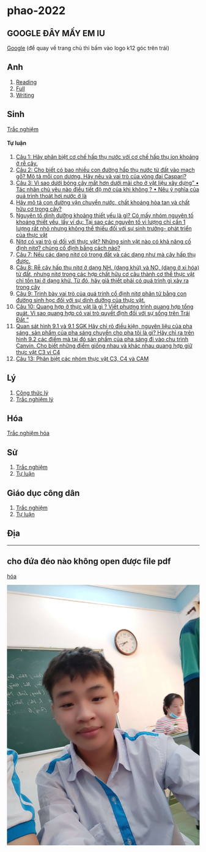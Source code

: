 # phao-2022

## GOOGLE ĐÂY MẤY EM IU
[Google](https://www.google.com/search?igu=1)
 (để quay về trang chủ thì bấm vào logo k12 góc trên trái)

## Anh
1. [Reading](anh.md#reading)
2. [Full](anh.md#full)
3. [Writing](anh.md#writing)

## Sinh
[Trắc nghiệm](./tracnghiem.html?file=sinh&split=C%C3%A2u)

#### Tự luận

1. [Câu 1: Hãy phân biệt cơ chế hấp thụ nước với cơ chế hấp thụ ion khoảng ở rễ cây.](./sinh#c%C3%A2u-1-h%C3%A3y-ph%C3%A2n-bi%E1%BB%87t-c%C6%A1-ch%E1%BA%BF-h%E1%BA%A5p-th%E1%BB%A5-n%C6%B0%E1%BB%9Bc-v%E1%BB%9Bi-c%C6%A1-ch%E1%BA%BF-h%E1%BA%A5p-th%E1%BB%A5-ion-kho%E1%BA%A3ng-%E1%BB%9F-r%E1%BB%85-c%C3%A2y)
2. [Câu 2: Cho biết có bao nhiều con đường hấp thụ nước từ đất vào mạch gỗ? Mô tả mỗi con dương. Hãy nêu và vai trò của vòng đai Caspari?](./sinh#c%C3%A2u-2-cho-bi%E1%BA%BFt-c%C3%B3-bao-nhi%E1%BB%81u-con-%C4%91%C6%B0%E1%BB%9Dng-h%E1%BA%A5p-th%E1%BB%A5-n%C6%B0%E1%BB%9Bc-t%E1%BB%AB-%C4%91%E1%BA%A5t-v%C3%A0o-m%E1%BA%A1ch-g%E1%BB%97-m%C3%B4-t%E1%BA%A3-m%E1%BB%97i-con-d%C6%B0%C6%A1ng-h%C3%A3y-n%C3%AAu-v%C3%A0-vai-tr%C3%B2-c%E1%BB%A7a-v%C3%B2ng-%C4%91ai-caspari)
3. [Câu 3: Vì sao dưới bóng cây mắt hơn dưới mãi cho ở vật liệu xây dựng”
• Tác nhân chủ yêu nào điều tiết độ mở của khi không ?
• Nêu ý nghĩa của quá trình thoát hơi nước ở là](./sinh#c%C3%A2u-3-v%C3%AC-sao-d%C6%B0%E1%BB%9Bi-b%C3%B3ng-c%C3%A2y-m%E1%BA%AFt-h%C6%A1n-d%C6%B0%E1%BB%9Bi-m%C3%A3i-cho-%E1%BB%9F-v%E1%BA%ADt-li%E1%BB%87u-x%C3%A2y-d%E1%BB%B1ng)
4. [Hãy mô tả con đường vận chuyển nước, chất khoáng hòa tan và chất hữu cơ trong cây?](./sinh#c%C3%A2u-4-h%C3%A3y-m%C3%B4-t%E1%BA%A3-con-%C4%91%C6%B0%E1%BB%9Dng-v%E1%BA%ADn-chuy%E1%BB%83n-n%C6%B0%E1%BB%9Bc-ch%E1%BA%A5t-kho%C3%A1ng-h%C3%B2a-tan-v%C3%A0-ch%E1%BA%A5t-h%E1%BB%AFu-c%C6%A1-trong-c%C3%A2y)
5. [Nguyên tố dinh dưỡng khoảng thiết yếu là gì? Có mấy nhóm nguyên tố khoáng thiết yếu, lấy ví dụ:
Tại sao các nguyên tố vi lượng chỉ cần 1 lượng rất nhỏ nhưng không thể thiếu đối với sự sinh trưởng- phát triển của thực vật](./sinh#c%C3%A2u-5-nguy%C3%AAn-t%E1%BB%91-dinh-d%C6%B0%E1%BB%A1ng-kho%E1%BA%A3ng-thi%E1%BA%BFt-y%E1%BA%BFu-l%C3%A0-g%C3%AC-c%C3%B3-m%E1%BA%A5y-nh%C3%B3m-nguy%C3%AAn-t%E1%BB%91-kho%C3%A1ng-thi%E1%BA%BFt-y%E1%BA%BFu-l%E1%BA%A5y-v%C3%AD-d%E1%BB%A5)
6. [Nitơ có vai trò gì đối với thực vật? Những sinh vật nào có khả năng cố định nitơ? chúng cố định bằng cách nào?](./sinh#c%C3%A2u-6-nit%C6%A1-c%C3%B3-vai-tr%C3%B2-g%C3%AC-%C4%91%E1%BB%91i-v%E1%BB%9Bi-th%E1%BB%B1c-v%E1%BA%ADt-nh%E1%BB%AFng-sinh-v%E1%BA%ADt-n%C3%A0o-c%C3%B3-kh%E1%BA%A3-n%C4%83ng-c%E1%BB%91-%C4%91%E1%BB%8Bnh-nit%C6%A1-ch%C3%BAng-c%E1%BB%91-%C4%91%E1%BB%8Bnh-b%E1%BA%B1ng-c%C3%A1ch-n%C3%A0o)
7. [Câu 7: Nếu các dạng nitơ có trong đất và các dạng như mà cây hấp thụ được.](./sinh#c%C3%A2u-7-n%E1%BA%BFu-c%C3%A1c-d%E1%BA%A1ng-nit%C6%A1-c%C3%B3-trong-%C4%91%E1%BA%A5t-v%C3%A0-c%C3%A1c-d%E1%BA%A1ng-nh%C6%B0-m%C3%A0-c%C3%A2y-h%E1%BA%A5p-th%E1%BB%A5-%C4%91%C6%B0%E1%BB%A3c)
8. [Câu 8: Rễ cây hấp thụ nitơ ở dạng NH. (dạng khử) và NO, (dạng ở xi hóa) từ đất, nhưng nitơ trong các hợp chất hữu cơ câu thành cơ thể thực vật chỉ tồn tại ở dạng khử. Từ đó, hãy giả thiết phải có quá trình gì xảy ra trong cây](./sinh#c%C3%A2u-8-r%E1%BB%85-c%C3%A2y-h%E1%BA%A5p-th%E1%BB%A5-nit%C6%A1-%E1%BB%9F-d%E1%BA%A1ng-nh-d%E1%BA%A1ng-kh%E1%BB%AD-v%C3%A0-no-d%E1%BA%A1ng-%E1%BB%9F-xi-h%C3%B3a-t%E1%BB%AB-%C4%91%E1%BA%A5t-nh%C6%B0ng-nit%C6%A1-trong-c%C3%A1c-h%E1%BB%A3p-ch%E1%BA%A5t-h%E1%BB%AFu-c%C6%A1-c%C3%A2u-th%C3%A0nh-c%C6%A1-th%E1%BB%83-th%E1%BB%B1c-v%E1%BA%ADt-ch%E1%BB%89-t%E1%BB%93n-t%E1%BA%A1i-%E1%BB%9F-d%E1%BA%A1ng-kh%E1%BB%AD-t%E1%BB%AB-%C4%91%C3%B3-h%C3%A3y-gi%E1%BA%A3-thi%E1%BA%BFt-ph%E1%BA%A3i-c%C3%B3-qu%C3%A1-tr%C3%ACnh-g%C3%AC-x%E1%BA%A3y-ra-trong-c%C3%A2y)
9. [Câu 9: Trinh bày vai trò của quá trinh cổ định nitơ phân tử bằng con đường sinh học đối với sự dinh dưỡng của thực vật.](./sinh#c%C3%A2u-9-trinh-b%C3%A0y-vai-tr%C3%B2-c%E1%BB%A7a-qu%C3%A1-trinh-c%E1%BB%95-%C4%91%E1%BB%8Bnh-nit%C6%A1-ph%C3%A2n-t%E1%BB%AD-b%E1%BA%B1ng-con-%C4%91%C6%B0%E1%BB%9Dng-sinh-h%E1%BB%8Dc-%C4%91%E1%BB%91i-v%E1%BB%9Bi-s%E1%BB%B1-dinh-d%C6%B0%E1%BB%A1ng-c%E1%BB%A7a-th%E1%BB%B1c-v%E1%BA%ADt)
10. [Câu 10: Quang hợp ở thực vật là gì ? Viết phương trình quang hợp tổng quát. Vì sao quang hợp có vai trò quyết định đối với sự sống trên Trái Đất “](./sinh#c%C3%A2u-10-quang-h%E1%BB%A3p-%E1%BB%9F-th%E1%BB%B1c-v%E1%BA%ADt-l%C3%A0-g%C3%AC--vi%E1%BA%BFt-ph%C6%B0%C6%A1ng-tr%C3%ACnh-quang-h%E1%BB%A3p-t%E1%BB%95ng-qu%C3%A1t-v%C3%AC-sao-quang-h%E1%BB%A3p-c%C3%B3-vai-tr%C3%B2-quy%E1%BA%BFt-%C4%91%E1%BB%8Bnh-%C4%91%E1%BB%91i-v%E1%BB%9Bi-s%E1%BB%B1-s%E1%BB%91ng-tr%C3%AAn-tr%C3%A1i-%C4%91%E1%BA%A5t-)
11. [Quan sát hình 9.1 và 9.1 SGK
Hãy chỉ rõ điều kiện, nguyên liệu của pha sáng, sản phẩm của pha sáng chuyển cho pha tôi là gì?
Hãy chỉ ra trên hình 9.2 các điểm mà tại đó sản phẩm của pha sáng đi vào chu trình Canvin.
Cho biết những điểm giống nhau và khác nhau quang hợp giữ thực vật C3 vi C4](./sinh#c%C3%A2u-12-quan-s%C3%A1t-h%C3%ACnh-91-v%C3%A0-91-sgk)
12. [Câu 13: Phân biệt các nhóm thực vật C3, C4 và CAM](./sinh#c%C3%A2u-13-ph%C3%A2n-bi%E1%BB%87t-c%C3%A1c-nh%C3%B3m-th%E1%BB%B1c-v%E1%BA%ADt-c3-c4-v%C3%A0-cam)


## Lý
1. [Công thức lý](./data/C%C3%B4ng-th%E1%BB%A9c-l%C3%BD-11.pdf)
2. [Trắc nghiệm lý](./data/ly.pdf)

## Hóa
[Trắc nghiệm hóa](./data/hoa.pdf)


## Sử
1. [Trắc nghiệm](./tracnghiem.html?file=su&split=C%C3%A2u)
2. [Tự luận](./data/su.html)


## Giáo dục công dân
1. [Trắc nghiệm](./tracnghiem.html?file=gdcd&split=SPLIT)
2. [Tự luận](./gdcd-tuluan.md)

## Địa





-------------------------



## cho đứa đéo nào không open được file pdf
[hóa](./hoaimg.md)


![Vinh](img/vinh.jpg)